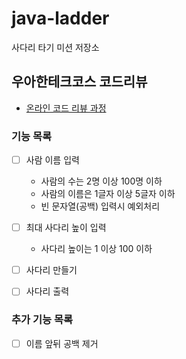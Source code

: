 # java-ladder

사다리 타기 미션 저장소

## 우아한테크코스 코드리뷰

- [온라인 코드 리뷰 과정](https://github.com/woowacourse/woowacourse-docs/blob/master/maincourse/README.md)

### 기능 목록

- [ ] 사람 이름 입력
    - 사람의 수는 2명 이상 100명 이하
    - 사람의 이름은 1글자 이상 5글자 이하
    - 빈 문자열(공백) 입력시 예외처리

- [ ] 최대 사다리 높이 입력
    - 사다리 높이는 1 이상 100 이하

- [ ] 사다리 만들기
- [ ] 사다리 출력

### 추가 기능 목록

- [ ] 이름 앞뒤 공백 제거


